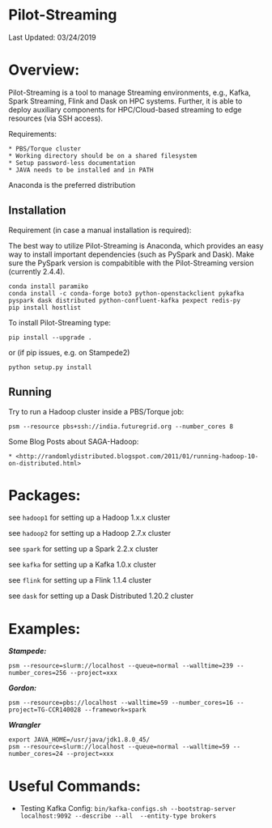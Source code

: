 # Pilot-Streaming

Last Updated: 03/24/2019

# Overview:

 Pilot-Streaming is a tool to manage Streaming environments, e.g., Kafka, Spark Streaming, Flink and Dask on HPC systems. Further, it is able to deploy auxiliary components 
 for HPC/Cloud-based streaming to edge resources (via SSH access).
 
Requirements:

	* PBS/Torque cluster
	* Working directory should be on a shared filesystem
	* Setup password-less documentation
	* JAVA needs to be installed and in PATH


Anaconda is the preferred distribution


## Installation
Requirement (in case a manual installation is required):

The best way to utilize Pilot-Streaming is Anaconda, which provides an easy way to install
important dependencies (such as PySpark and Dask). Make sure the PySpark version is compabitible 
with the Pilot-Streaming version (currently 2.4.4).


    conda install paramiko  
    conda install -c conda-forge boto3 python-openstackclient pykafka pyspark dask distributed python-confluent-kafka pexpect redis-py  
    pip install hostlist

To install Pilot-Streaming type:

    pip install --upgrade .
    
or (if pip issues, e.g. on Stampede2)
   
    python setup.py install
    
    

## Running


Try to run a Hadoop cluster inside a PBS/Torque job:

    psm --resource pbs+ssh://india.futuregrid.org --number_cores 8

Some Blog Posts about SAGA-Hadoop:

    * <http://randomlydistributed.blogspot.com/2011/01/running-hadoop-10-on-distributed.html>


# Packages:

see `hadoop1` for setting up a Hadoop 1.x.x cluster

see `hadoop2` for setting up a Hadoop 2.7.x cluster
 
see `spark` for setting up a Spark 2.2.x cluster

see `kafka` for setting up a Kafka 1.0.x cluster

see `flink` for setting up a Flink 1.1.4 cluster

see `dask` for setting up a Dask Distributed 1.20.2 cluster


# Examples:


***Stampede:***

    psm --resource=slurm://localhost --queue=normal --walltime=239 --number_cores=256 --project=xxx


***Gordon:***

    psm --resource=pbs://localhost --walltime=59 --number_cores=16 --project=TG-CCR140028 --framework=spark
    

***Wrangler***

    export JAVA_HOME=/usr/java/jdk1.8.0_45/
    psm --resource=slurm://localhost --queue=normal --walltime=59 --number_cores=24 --project=xxx


# Useful Commands:

* Testing Kafka Config: `bin/kafka-configs.sh --bootstrap-server localhost:9092 --describe --all  --entity-type brokers`